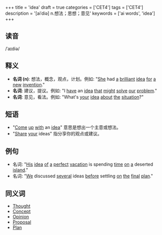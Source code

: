 +++
title = 'idea'
draft = true
categories = ['CET4']
tags = ['CET4']
description = '[aiˈdiə] n.想法；思想；意见'
keywords = ['ai words', 'idea']
+++

## 读音
/ˈaɪdiə/

## 释义
- **名词 (n)**: 想法，概念，观点，计划。例如: "[She](/zh/post/she/) had [a](/zh/post/a/) [brilliant](/zh/post/brilliant/) [idea](/zh/post/idea/) [for](/zh/post/for/) [a](/zh/post/a/) [new](/zh/post/new/) [invention](/zh/post/invention/)."
- **名词**: 建议，提议。例如: "I [have](/zh/post/have/) an [idea](/zh/post/idea/) [that](/zh/post/that/) [might](/zh/post/might/) [solve](/zh/post/solve/) [our](/zh/post/our/) [problem](/zh/post/problem/)."
- **名词**: 意见，看法。例如: "What's [your](/zh/post/your/) [idea](/zh/post/idea/) [about](/zh/post/about/) [the](/zh/post/the/) [situation](/zh/post/situation/)?"

## 短语
- "[Come](/zh/post/come/) [up](/zh/post/up/) [with](/zh/post/with/) an [idea](/zh/post/idea/)" 意思是想出一个主意或想法。
- "[Share](/zh/post/share/) [your](/zh/post/your/) ideas" 指分享你的观点或建议。

## 例句
- 名词: "[His](/zh/post/his/) [idea](/zh/post/idea/) [of](/zh/post/of/) [a](/zh/post/a/) [perfect](/zh/post/perfect/) [vacation](/zh/post/vacation/) is spending [time](/zh/post/time/) [on](/zh/post/on/) [a](/zh/post/a/) deserted [island](/zh/post/island/)."
- 名词: "[We](/zh/post/we/) discussed [several](/zh/post/several/) ideas [before](/zh/post/before/) settling [on](/zh/post/on/) [the](/zh/post/the/) [final](/zh/post/final/) [plan](/zh/post/plan/)."

## 同义词
- [Thought](/zh/post/thought/)
- [Concept](/zh/post/concept/)
- [Opinion](/zh/post/opinion/)
- [Proposal](/zh/post/proposal/)
- [Plan](/zh/post/plan/)
